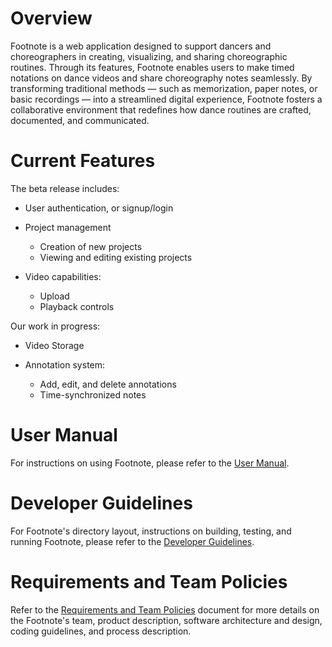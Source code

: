 # Overview

Footnote is a web application designed to support dancers and choreographers in creating, visualizing, and sharing choreographic routines. Through its features, Footnote enables users to make timed notations on dance videos and share choreography notes seamlessly. By transforming traditional methods — such as memorization, paper notes, or basic recordings — into a streamlined digital experience, Footnote fosters a collaborative environment that redefines how dance routines are crafted, documented, and communicated.

# Current Features

The beta release includes:

- User authentication, or signup/login
- Project management

  - Creation of new projects
  - Viewing and editing existing projects

- Video capabilities:

  - Upload
  - Playback controls

Our work in progress:
- Video Storage

- Annotation system:

  - Add, edit, and delete annotations
  - Time-synchronized notes

# User Manual

For instructions on using Footnote, please refer to the [User Manual](./UserManual.md).

# Developer Guidelines

For Footnote's directory layout, instructions on building, testing, and running Footnote, please refer to the [Developer Guidelines](./DeveloperGuidelines.md).

# Requirements and Team Policies

Refer to the [Requirements and Team Policies](https://docs.google.com/document/d/1fw73MHAb9oiRv_RoVpSrN8kfhBeNqfgQPtsi2UgNKbo/edit?usp=sharing) document for more details on the Footnote's team, product description, software architecture and design, coding guidelines, and process description.
